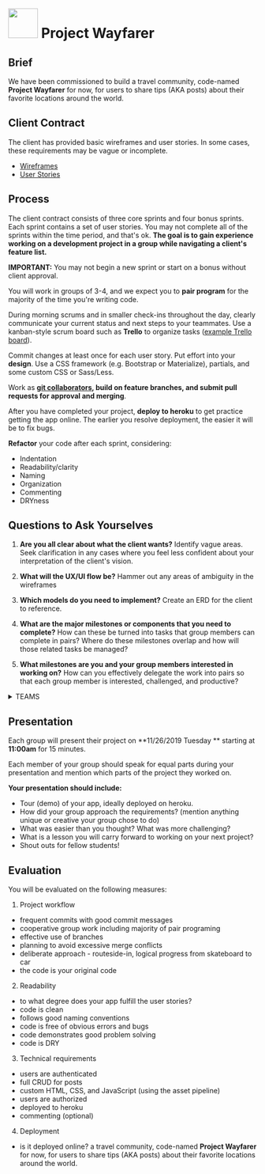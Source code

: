 # <img src="https://cloud.githubusercontent.com/assets/7833470/10899314/63829980-8188-11e5-8cdd-4ded5bcb6e36.png" height="60"> Project Wayfarer

## Brief

We have been commissioned to build a travel community, code-named **Project Wayfarer** for now, for users to share tips (AKA posts) about their favorite locations around the world.

## Client Contract

The client has provided basic wireframes and user stories. In some cases, these requirements may be vague or incomplete.

* [Wireframes](./wireframes.png)
* [User Stories](./user-stories.md)

## Process

The client contract consists of three core sprints and four bonus sprints. Each sprint contains a set of user stories. You may not complete all of the sprints within the time period, and that's ok. **The goal is to gain experience working on a development project in a group while navigating a client's feature list.**

**IMPORTANT:** You may not begin a new sprint or start on a bonus without client approval.

You will work in groups of 3-4, and we expect you to **pair program** for the majority of the time you're writing code.

During morning scrums and in smaller check-ins throughout the day, clearly communicate your current status and next steps to your teammates. Use a kanban-style scrum board such as **Trello** to organize tasks ([example Trello board](https://trello.com/b/JPdt327u/vagabond)).

Commit changes at least once for each user story. Put effort into your **design**. Use a CSS framework (e.g. Bootstrap or Materialize), partials, and some custom CSS or Sass/Less.

Work as **[git collaborators](./git-collaboration-workflow.md), build on feature branches, and submit pull requests for approval and merging**.

After you have completed your project, **deploy to heroku** to get practice getting the app online. The earlier you resolve deployment, the easier it will be to fix bugs.

**Refactor** your code after each sprint, considering:

* Indentation
* Readability/clarity
* Naming
* Organization
* Commenting
* DRYness

## Questions to Ask Yourselves

1. **Are you all clear about what the client wants?** Identify vague areas. Seek clarification in any cases where you feel less confident about your interpretation of the client's vision.

2. **What will the UX/UI flow be?** Hammer out any areas of ambiguity in the wireframes

3. **Which models do you need to implement?** Create an ERD for the client to reference.

4. **What are the major milestones or components that you need to complete?** How can these be turned into tasks that group members can complete in pairs? Where do these milestones overlap and how will those related tasks be managed?

5. **What milestones are you and your group members interested in working on?** How can you effectively delegate the work into pairs so that each group member is interested, challenged, and productive?


<details>
<summary>TEAMS</summary>
<br>
 
 - 
 
 - 
 
 - 
 
 - 
 
 - 
 
 </details>


## Presentation

Each group will present their project on **11/26/2019 Tuesday ** starting at **11:00am** for 15 minutes.

Each member of your group should speak for equal parts during your presentation and mention which parts of the project they worked on.

**Your presentation should include:**

* Tour (demo) of your app, ideally deployed on heroku.
* How did your group approach the requirements? (mention anything unique or creative your group chose to do)
* What was easier than you thought? What was more challenging?
* What is a lesson you will carry forward to working on your next project?
* Shout outs for fellow students!

## Evaluation

You will be evaluated on the following measures:

1. Project workflow
  - frequent commits with good commit messages
  - cooperative group work including majority of pair programing
  - effective use of branches
  - planning to avoid excessive merge conflicts
  - deliberate approach - routeside-in, logical progress from skateboard to car
  - the code is your original code
2. Readability
  - to what degree does your app fulfill the user stories?
  - code is clean
  - follows good naming conventions
  - code is free of obvious errors and bugs
  - code demonstrates good problem solving
  - code is DRY
3. Technical requirements
  - users are authenticated
  - full CRUD for posts
  - custom HTML, CSS, and JavaScript (using the asset pipeline)
  - users are authorized
  - deployed to heroku
  - commenting (optional)
4. Deployment
  - is it deployed online?
 a travel community, code-named **Project Wayfarer** for now, for users to share tips (AKA posts) about their favorite locations around the world.

